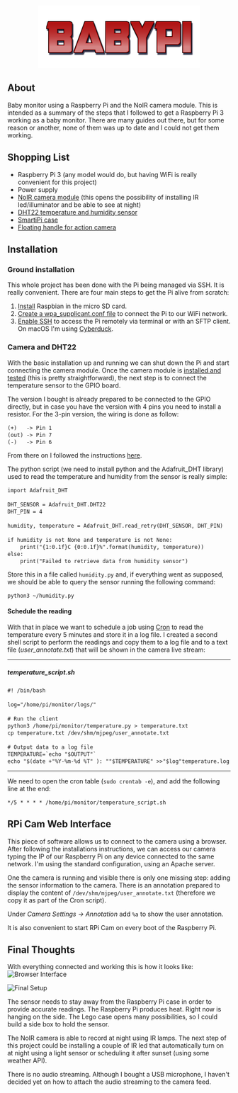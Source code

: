 <p align=center>
  <img width="365" height="141" src="logo.png">
</p>

## About
Baby monitor using a Raspberry Pi and the NoIR camera module.
This is intended as a summary of the steps that I followed to get a Raspberry Pi 3 working as a baby monitor. There are many guides out there, but for some reason or another, none of them was up to date and I could not get them working.

## Shopping List
- Raspberry Pi 3 (any model would do, but having WiFi is really convenient for this project)
- Power supply
- [NoIR camera module](https://shop.pimoroni.com/products/raspberry-pi-camera-module-v2-1-with-mount?variant=19833929799) (this opens the possibility of installing IR led/illuminator and be able to see at night)
- [DHT22 temperature and humidity sensor](https://www.ebay.de/itm/AM2302-DHT22-Digital-Temperatur-und-Feuchtigkeits-Sensor-Modul-SE08004/271574585686)
- [SmartiPi case](https://shop.pimoroni.com/products/smartipi-case-for-raspberry-pi)
- [Floating handle for action camera](https://www.ebay.de/itm/Water-Floating-Diving-Buoyancy-Selfie-Stick-Handle-Accessories-For-Gopro-gib/184044745464)

## Installation
### Ground installation
This whole project has been done with the Pi being managed via SSH. It is really convenient. There are four main steps to get the Pi alive from scratch:

 1. [Install](https://www.raspberrypi.org/documentation/installation/installing-images/) Raspbian in the micro SD card.
 2. [Create a wpa_supplicant.conf file](https://www.raspberrypi-spy.co.uk/2017/04/manually-setting-up-pi-wifi-using-wpa_supplicant-conf/) to connect the Pi to our WiFi network.
 3. [Enable SSH](https://www.raspberrypi.org/documentation/remote-access/ssh/) to access the Pi remotely via terminal or with an SFTP client. On macOS I'm using [Cyberduck](https://cyberduck.io).

### Camera and DHT22
With the basic installation up and running we can shut down the Pi and start connecting the camera module. Once the camera module is [installed and tested](https://thepihut.com/blogs/raspberry-pi-tutorials/16021420-how-to-install-use-the-raspberry-pi-camera) (this is pretty straightforward), the next step is to connect the temperature sensor to the GPIO board. 

The version I bought is already prepared to be connected to the GPIO directly, but in case you have the version with 4 pins you need to install a resistor. For the 3-pin version, the wiring is done as follow:

    (+)   -> Pin 1
    (out) -> Pin 7
    (-)   -> Pin 6
From there on I followed the instructions [here](https://pimylifeup.com/raspberry-pi-humidity-sensor-dht22/).

The python script (we need to install python and the Adafruit_DHT library) used to read the temperature and humidity from the sensor is really simple:

    import Adafruit_DHT

    DHT_SENSOR = Adafruit_DHT.DHT22
    DHT_PIN = 4

    humidity, temperature = Adafruit_DHT.read_retry(DHT_SENSOR, DHT_PIN)
    
    if humidity is not None and temperature is not None:
        print("{1:0.1f}C {0:0.1f}%".format(humidity, temperature))
    else:
        print("Failed to retrieve data from humidity sensor")

Store this in a file called `humidity.py` and, if everything went as supposed, we should be able to query the sensor running the following command:

    python3 ~/humidity.py

#### Schedule the reading 
With that in place we want to schedule a job using [Cron](https://www.raspberrypi.org/documentation/linux/usage/cron.md) to read the temperature every 5 minutes and store it in a log file. I created a second shell script to perform the readings and copy them to a log file and to a text file (*user_annotate.txt*) that will be shown in the camera live stream:


----------


##### temperature_script.sh

    #! /bin/bash
    
    log="/home/pi/monitor/logs/"
    
    # Run the client
    python3 /home/pi/monitor/temperature.py > temperature.txt
    cp temperature.txt /dev/shm/mjpeg/user_annotate.txt
   
    # Output data to a log file
    TEMPERATURE=`echo "$OUTPUT"`    
    echo "$(date +"%Y-%m-%d %T" ): ""$TEMPERATURE" >>"$log"temperature.log


----------


We need to open the cron table (`sudo crontab -e`), and add the following line at the end:

    */5 * * * * /home/pi/monitor/temperature_script.sh


## RPi Cam Web Interface
This piece of software allows us to connect to the camera using a browser. After following the installations instructions, we can access our camera typing the IP of our Raspberry Pi on any device connected to the same network. I'm using the standard configuration, using an Apache server.

One the camera is running and visible there is only one missing step: adding the sensor information to the camera. There is an annotation prepared to display the content of `/dev/shm/mjpeg/user_annotate.txt` (therefore we copy it as part of the Cron script).

Under *Camera Settings -> Annotation* add `%a` to show the user annotation.

It is also convenient to start RPi Cam on every boot of the Raspberry Pi.

## Final Thoughts
With everything connected and working this is how it looks like:
![Browser Interface](https://imgur.com/ppIBUK5.jpg)

![Final Setup](https://i.imgur.com/gcjroVv.jpg)

The sensor needs to stay away from the Raspberry Pi case in order to provide accurate readings. The Raspberry Pi produces heat. Right now is hanging on the side. The Lego case opens many possibilities, so I could build a side box to hold the sensor.

The NoIR camera is able to record at night using IR lamps. The next step of this project could be installing a couple of IR led that automatically turn on at night using a light sensor or scheduling it after sunset (using some weather API).

There is no audio streaming. Although I bought a USB microphone, I haven't decided yet on how to attach the audio streaming to the camera feed. 
